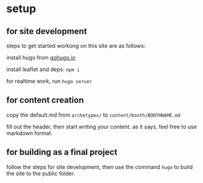 # setup

## for site development
steps to get started workong on this site are as follows: 

install hugo from [gohugo.io](https://gohugo.io/getting-started/installing)

install leaflet and deps: `npm i`

for realtime work, run `hugo server`


## for content creation

copy the default.md from `archetypes/` to `content/booth/BOOTHNAME.md`

fill out the header, then start writing your content. as it says, feel free to use markdown format.

## for building as a final project

follow the steps for site development, then use the command `hugo` to build the site to the public folder.